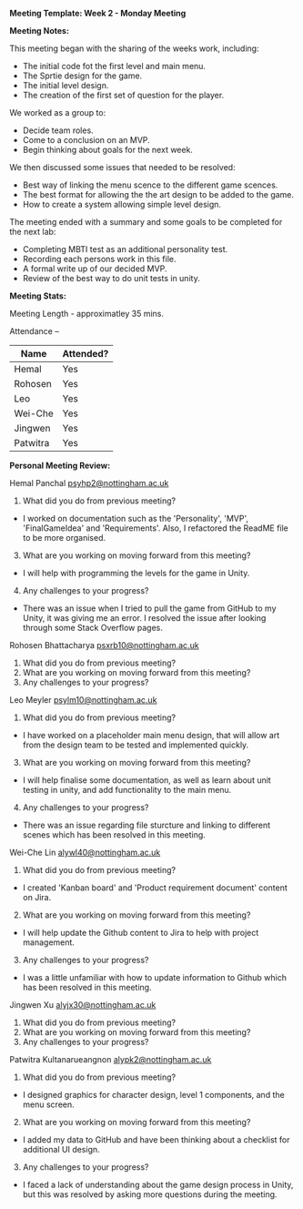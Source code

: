 **Meeting Template: Week 2 - Monday Meeting**

**Meeting Notes:**

This meeting began with the sharing of the weeks work, including: 
- The initial code fot the first level and main menu.
- The Sprtie design for the game.
- The initial level design.
- The creation of the first set of question for the player.

We worked as a group to:
- Decide team roles.
- Come to a conclusion on an MVP.
- Begin thinking about goals for the next week.

We then discussed some issues that needed to be resolved:
- Best way of linking the menu scence to the different game scences.
- The best format for allowing the the art design to be added to the game.
- How to create a system allowing simple level design.

The meeting ended with a summary and some goals to be completed for the next lab:
- Completing MBTI test as an additional personality test.
- Recording each persons work in this file.
- A formal write up of our decided MVP.
- Review of the best way to do unit tests in unity.

**Meeting Stats:**

Meeting Length - approximatley 35 mins.

Attendance –

| Name     | Attended? |
| ---      | --- |
| Hemal    | Yes |
| Rohosen  | Yes |
| Leo      | Yes |
| Wei-Che  | Yes |
| Jingwen  | Yes |
| Patwitra | Yes |

**Personal Meeting Review:**

Hemal Panchal [psyhp2@nottingham.ac.uk](mailto:psyhp2@nottingham.ac.uk)

1. What did you do from previous meeting?
- I worked on documentation such as the 'Personality', 'MVP', 'FinalGameIdea' and 'Requirements'. Also, I refactored the ReadME file to be more organised.
3. What are you working on moving forward from this meeting?
- I will help with programming the levels for the game in Unity.
4. Any challenges to your progress?
- There was an issue when I tried to pull the game from GitHub to my Unity, it was giving me an error. I resolved the issue after looking through some Stack Overflow pages.

Rohosen Bhattacharya [psxrb10@nottingham.ac.uk](mailto:psxrb10@nottingham.ac.uk)

1. What did you do from previous meeting?
2. What are you working on moving forward from this meeting?
3. Any challenges to your progress?

Leo Meyler [psylm10@nottingham.ac.uk](mailto:psylm10@nottingham.ac.uk)

1. What did you do from previous meeting?
- I have worked on a placeholder main menu design, that will allow art from the design team to be tested and implemented quickly.
3. What are you working on moving forward from this meeting?
- I will help finalise some documentation, as well as learn about unit testing in unity, and add functionality to the main menu.
4. Any challenges to your progress?
- There was an issue regarding file sturcture and linking to different scenes which has been resolved in this meeting.

Wei-Che Lin [alywl40@nottingham.ac.uk](mailto:alywl40@nottingham.ac.uk)

1. What did you do from previous meeting?
- I created 'Kanban board' and 'Product requirement document' content on Jira.
2. What are you working on moving forward from this meeting?
- I will help update the Github content to Jira to help with project management.
3. Any challenges to your progress?
- I was a little unfamiliar with how to update information to Github which has been resolved in this meeting.

Jingwen Xu [alyjx30@nottingham.ac.uk](mailto:alyjx30@nottingham.ac.uk)

1. What did you do from previous meeting?
2. What are you working on moving forward from this meeting?
3. Any challenges to your progress?

Patwitra Kultanarueangnon [alypk2@nottingham.ac.uk](mailto:alypk2@nottingham.ac.uk)

1. What did you do from previous meeting?
- I designed graphics for character design, level 1 components, and the menu screen.
2. What are you working on moving forward from this meeting?
- I added my data to GitHub and have been thinking about a checklist for additional UI design.
3. Any challenges to your progress?
- I faced a lack of understanding about the game design process in Unity, but this was resolved by asking more questions during the meeting.

